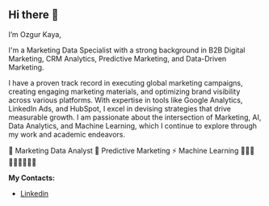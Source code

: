 ## Hi there 👋

I’m Ozgur Kaya,

I'm a Marketing Data Specialist with a strong background in B2B Digital Marketing, CRM Analytics, Predictive Marketing, and Data-Driven Marketing. 

I have a proven track record in executing global marketing campaigns, creating engaging marketing materials, and optimizing brand visibility across various platforms. 
With expertise in tools like Google Analytics, LinkedIn Ads, and HubSpot, I excel in devising strategies that drive measurable growth. 
I am passionate about the intersection of Marketing, AI, Data Analytics, and Machine Learning, which I continue to explore through my work and academic endeavors.


🔭 Marketing Data Analyst
💬 Predictive Marketing
⚡ Machine Learning
👩🏼‍🏫👩🏼‍💻👩🏼‍🔧

**My Contacts:**
- [Linkedin](http://https://www.linkedin.com/in/özgür-kaya/)
